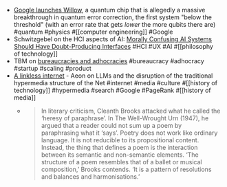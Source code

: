 - [Google launches Willow](https://blog.google/technology/research/google-willow-quantum-chip/), a quantum chip that is allegedly a massive breakthrough in quantum error correction, the first system "below the threshold" (with an error rate that gets _lower_ the more qubits there are) #quantum #physics #[[computer engineering]] #Google
- Schwitzgebel on the HCI aspects of AI: [Morally Confusing AI Systems Should Have Doubt-Producing Interfaces](https://schwitzsplinters.blogspot.com/2024/12/morally-confusing-ai-systems-should.html) #HCI #UX #AI #[[philosophy of technology]]
- TBM on [bureaucracies and adhocracies](https://cutlefish.substack.com/p/tbm-326-adhocracies-and-bureaucracies) #bureaucracy #adhocracy #startup #scaling #product
- [A linkless internet](https://aeon.co/essays/when-ai-summaries-replace-hyperlinks-thought-itself-is-flattened) - Aeon on LLMs and the disruption of the traditional hypermedia structure of the Net #internet #media #culture #[[history of technology]] #hypermedia #search #Google #PageRank #[[history of media]]
	- > In literary criticism, Cleanth Brooks attacked what he called the ‘heresy of paraphrase’. In The Well-Wrought Urn (1947), he argued that a reader could not sum up a poem by paraphrasing what it ‘says’. Poetry does not work like ordinary language. It is not reducible to its propositional content. Instead, the thing that defines a poem is the interaction between its semantic and non-semantic elements. ‘The structure of a poem resembles that of a ballet or musical composition,’ Brooks contends. ‘It is a pattern of resolutions and balances and harmonisations.’